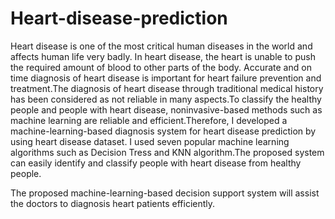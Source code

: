# Heart-disease-prediction
Heart disease is one of the most critical human diseases in the world and affects human life very badly. In heart disease, the heart is unable to push the required amount of blood to other parts of the body. Accurate and on time diagnosis of heart disease is important for heart failure prevention and treatment.The diagnosis of heart disease through traditional medical history has been considered as not reliable in many aspects.To classify the healthy people and people with heart disease, noninvasive-based methods such as machine learning are reliable and efficient.Therefore, I developed a machine-learning-based diagnosis system for heart disease prediction by using heart disease dataset. I used seven popular machine learning algorithms such as Decision Tress and KNN algorithm.The proposed system can easily identify and classify people with heart disease from healthy people. 

The proposed machine-learning-based decision support system will assist the doctors to diagnosis heart patients efficiently.
